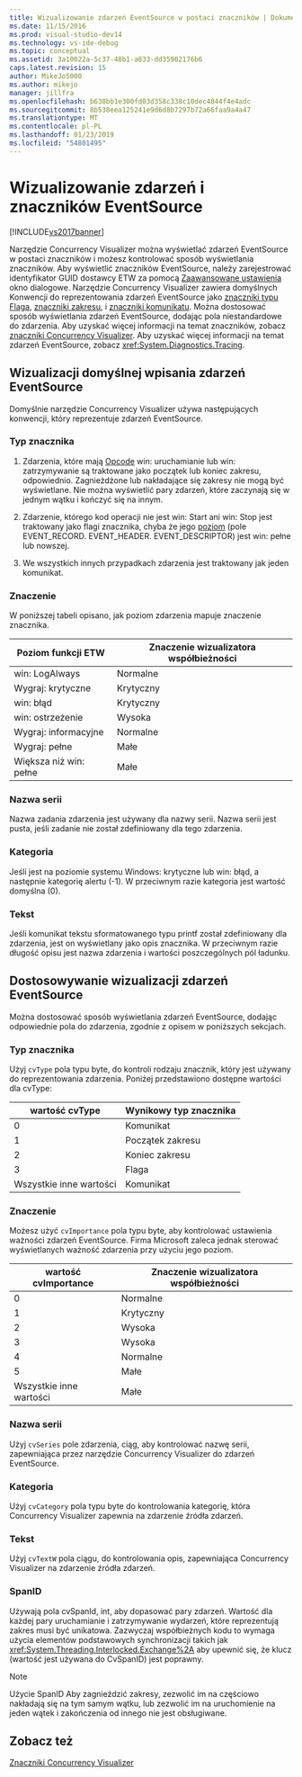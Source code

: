 ```yaml
---
title: Wizualizowanie zdarzeń EventSource w postaci znaczników | Dokumentacja firmy Microsoft
ms.date: 11/15/2016
ms.prod: visual-studio-dev14
ms.technology: vs-ide-debug
ms.topic: conceptual
ms.assetid: 3a10022a-5c37-48b1-a833-dd35902176b6
caps.latest.revision: 15
author: MikeJo5000
ms.author: mikejo
manager: jillfra
ms.openlocfilehash: b638bb1e300fd03d358c338c10dec4844f4e4adc
ms.sourcegitcommit: 8b538eea125241e9d6d8b7297b72a66faa9a4a47
ms.translationtype: MT
ms.contentlocale: pl-PL
ms.lasthandoff: 01/23/2019
ms.locfileid: "54801495"
---
```

# <a name="visualizing-eventsource-events-as-markers"></a>Wizualizowanie zdarzeń i znaczników EventSource
[!INCLUDE[vs2017banner](../includes/vs2017banner.md)]

Narzędzie Concurrency Visualizer można wyświetlać zdarzeń EventSource w postaci znaczników i możesz kontrolować sposób wyświetlania znaczników. Aby wyświetlić znaczników EventSource, należy zarejestrować identyfikator GUID dostawcy ETW za pomocą [Zaawansowane ustawienia](../profiling/advanced-settings-dialog-box-concurrency-visualizer.md) okno dialogowe. Narzędzie Concurrency Visualizer zawiera domyślnych Konwencji do reprezentowania zdarzeń EventSource jako [znaczniki typu Flaga](../profiling/flag-markers.md), [znaczniki zakresu](../profiling/span-markers.md), i [znaczniki komunikatu](../profiling/message-markers.md). Można dostosować sposób wyświetlania zdarzeń EventSource, dodając pola niestandardowe do zdarzenia. Aby uzyskać więcej informacji na temat znaczników, zobacz [znaczniki Concurrency Visualizer](../profiling/concurrency-visualizer-markers.md). Aby uzyskać więcej informacji na temat zdarzeń EventSource, zobacz <xref:System.Diagnostics.Tracing>.  
  
## <a name="default-visualization-of-eventsource-events"></a>Wizualizacji domyślnej wpisania zdarzeń EventSource  
 Domyślnie narzędzie Concurrency Visualizer używa następujących konwencji, który reprezentuje zdarzeń EventSource.  
  
### <a name="marker-type"></a>Typ znacznika  
  
1.  Zdarzenia, które mają [Opcode](http://msdn.microsoft.com/d97953df-669b-4c55-b1a8-925022b339b7) win: uruchamianie lub win: zatrzymywanie są traktowane jako początek lub koniec zakresu, odpowiednio.  Zagnieżdżone lub nakładające się zakresy nie mogą być wyświetlane. Nie można wyświetlić pary zdarzeń, które zaczynają się w jednym wątku i kończyć się na innym.  
  
2.  Zdarzenie, którego kod operacji nie jest win: Start ani win: Stop jest traktowany jako flagi znacznika, chyba że jego [poziom](http://msdn.microsoft.com/dfa4e0a9-4d89-4f50-aef9-1dae0dc11726) (pole EVENT_RECORD. EVENT_HEADER. EVENT_DESCRIPTOR) jest win: pełne lub nowszej.  
  
3.  We wszystkich innych przypadkach zdarzenia jest traktowany jak jeden komunikat.  
  
### <a name="importance"></a>Znaczenie  
 W poniższej tabeli opisano, jak poziom zdarzenia mapuje znaczenie znacznika.  
  
|Poziom funkcji ETW|Znaczenie wizualizatora współbieżności|  
|---------------|---------------------------------------|  
|win: LogAlways|Normalne|  
|Wygraj: krytyczne|Krytyczny|  
|win: błąd|Krytyczny|  
|win: ostrzeżenie|Wysoka|  
|Wygraj: informacyjne|Normalne|  
|Wygraj: pełne|Małe|  
|Większa niż win: pełne|Małe|  
  
### <a name="series-name"></a>Nazwa serii  
 Nazwa zadania zdarzenia jest używany dla nazwy serii. Nazwa serii jest pusta, jeśli zadanie nie został zdefiniowany dla tego zdarzenia.  
  
### <a name="category"></a>Kategoria  
 Jeśli jest na poziomie systemu Windows: krytyczne lub win: błąd, a następnie kategorię alertu (-1). W przeciwnym razie kategoria jest wartość domyślna (0).  
  
### <a name="text"></a>Tekst  
 Jeśli komunikat tekstu sformatowanego typu printf został zdefiniowany dla zdarzenia, jest on wyświetlany jako opis znacznika. W przeciwnym razie długość opisu jest nazwa zdarzenia i wartości poszczególnych pól ładunku.  
  
## <a name="customizing-visualization-of-eventsource-events"></a>Dostosowywanie wizualizacji zdarzeń EventSource  
 Można dostosować sposób wyświetlania zdarzeń EventSource, dodając odpowiednie pola do zdarzenia, zgodnie z opisem w poniższych sekcjach.  
  
### <a name="marker-type"></a>Typ znacznika  
 Użyj `cvType` pola typu byte, do kontroli rodzaju znacznik, który jest używany do reprezentowania zdarzenia. Poniżej przedstawiono dostępne wartości dla cvType:  
  
|wartość cvType|Wynikowy typ znacznika|  
|------------------|---------------------------|  
|0|Komunikat|  
|1|Początek zakresu|  
|2|Koniec zakresu|  
|3|Flaga|  
|Wszystkie inne wartości|Komunikat|  
  
### <a name="importance"></a>Znaczenie  
 Możesz użyć `cvImportance` pola typu byte, aby kontrolować ustawienia ważności zdarzeń EventSource. Firma Microsoft zaleca jednak sterować wyświetlanych ważność zdarzenia przy użyciu jego poziom.  
  
|wartość cvImportance|Znaczenie wizualizatora współbieżności|  
|------------------------|---------------------------------------|  
|0|Normalne|  
|1|Krytyczny|  
|2|Wysoka|  
|3|Wysoka|  
|4|Normalne|  
|5|Małe|  
|Wszystkie inne wartości|Małe|  
  
### <a name="series-name"></a>Nazwa serii  
 Użyj `cvSeries` pole zdarzenia, ciąg, aby kontrolować nazwę serii, zapewniająca przez narzędzie Concurrency Visualizer do zdarzeń EventSource.  
  
### <a name="category"></a>Kategoria  
 Użyj `cvCategory` pola typu byte do kontrolowania kategorię, która Concurrency Visualizer zapewnia na zdarzenie źródła zdarzeń.  
  
### <a name="text"></a>Tekst  
 Użyj `cvTextW` pola ciągu, do kontrolowania opis, zapewniająca Concurrency Visualizer na zdarzenie źródła zdarzeń.  
  
### <a name="spanid"></a>SpanID  
 Używają pola cvSpanId, int, aby dopasować pary zdarzeń. Wartość dla każdej pary uruchamianie i zatrzymywanie wydarzeń, które reprezentują zakres musi być unikatowa. Zazwyczaj współbieżnych kodu to wymaga użycia elementów podstawowych synchronizacji takich jak <xref:System.Threading.Interlocked.Exchange%2A> aby upewnić się, że klucz (wartość jest używana do CvSpanID) jest poprawny.  
  
> [!NOTE]
>  Użycie SpanID Aby zagnieździć zakresy, zezwolić im na częściowo nakładają się na tym samym wątku, lub zezwolić im na uruchomienie na jeden wątek i zakończenia od innego nie jest obsługiwane.  
  
## <a name="see-also"></a>Zobacz też  
 [Znaczniki Concurrency Visualizer](../profiling/concurrency-visualizer-markers.md)
